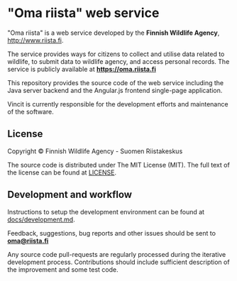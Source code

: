 "Oma riista" web service
==========================

"Oma riista" is a web service developed by the **Finnish Wildlife Agency**, http://www.riista.fi.

The service provides ways for citizens to collect and utilise data related to wildlife, to submit data to wildlife agency, and access personal records. The service is publicly available at **https://oma.riista.fi**

This repository provides the source code of the web service including the Java server backend and the Angular.js frontend single-page application.

Vincit is currently responsible for the development efforts and maintenance of the software.

## License

Copyright © Finnish Wildlife Agency - Suomen Riistakeskus

The source code is distributed under The MIT License (MIT). 
The full text of the license can be found at [LICENSE](LICENSE).

## Development and workflow

Instructions to setup the development environment can be found at [docs/development.md](docs/development.md).

Feedback, suggestions, bug reports and other issues should be sent to **oma@riista.fi**

Any source code pull-requests are regularly processed during the iterative development process.
Contributions should include sufficient description of the improvement and some test code.
